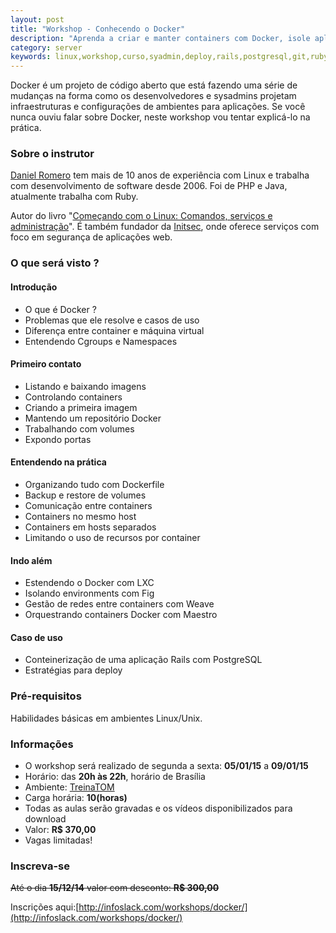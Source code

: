```yaml
---
layout: post
title: "Workshop - Conhecendo o Docker"
description: "Aprenda a criar e manter containers com Docker, isole aplicações e administre sua infra"
category: server
keywords: linux,workshop,curso,syadmin,deploy,rails,postgresql,git,ruby,vps,docker,lxc,container,vms
---
```


Docker é um projeto de código aberto que está fazendo uma série de 
mudanças na forma como os desenvolvedores e sysadmins projetam 
infraestruturas e configurações de ambientes para aplicações. 
Se você nunca ouviu falar sobre Docker, neste workshop vou tentar 
explicá-lo na prática.

### Sobre o instrutor

[Daniel Romero](http://infoslack.com/about/) tem mais de 10 anos de experiência com Linux e trabalha com
desenvolvimento de software desde 2006. Foi de PHP e Java, atualmente trabalha com Ruby.

Autor do livro "[Começando com o Linux: Comandos, serviços e administração](http://www.casadocodigo.com.br/products/livro-linux)".
É também fundador da [Initsec](http://www.initsec.com/), onde oferece serviços com foco em
segurança de aplicações web.

### O que será visto ?

#### Introdução
* O que é Docker ?
* Problemas que ele resolve e casos de uso
* Diferença entre container e máquina virtual
* Entendendo Cgroups e Namespaces

#### Primeiro contato
* Listando e baixando imagens
* Controlando containers
* Criando a primeira imagem
* Mantendo um repositório Docker
* Trabalhando com volumes
* Expondo portas

#### Entendendo na prática
* Organizando tudo com Dockerfile
* Backup e restore de volumes
* Comunicação entre containers
* Containers no mesmo host
* Containers em hosts separados
* Limitando o uso de recursos por container

#### Indo além
* Estendendo o Docker com LXC
* Isolando environments com Fig
* Gestão de redes entre containers com Weave
* Orquestrando containers Docker com Maestro

#### Caso de uso
* Conteinerização de uma aplicação Rails com PostgreSQL
* Estratégias para deploy

### Pré-requisitos
Habilidades básicas em ambientes Linux/Unix.

### Informações
* O workshop será realizado de segunda a sexta: **05/01/15** a **09/01/15**
* Horário: das **20h às 22h**, horário de Brasília
* Ambiente: [TreinaTOM](http://www.treinatom.com.br/pt/)
* Carga horária: **10(horas)**
* Todas as aulas serão gravadas e os vídeos disponibilizados para download
* Valor: **R$ 370,00**
* Vagas limitadas!

### Inscreva-se
<strike>Até o dia **15/12/14** valor com desconto: **R$ 300,00**</strike>

Inscrições aqui:[http://infoslack.com/workshops/docker/](http://infoslack.com/workshops/docker/)
